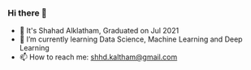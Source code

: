 ### Hi there 👋
- 🧠 It's Shahad Alklatham, Graduated on Jul 2021
- 🌱 I’m currently learning Data Science, Machine Learning and Deep Learning 
- 📫 How to reach me: shhd.kaltham@gmail.com

<!--
**shhdSU/shhdSU** is a ✨ _special_ ✨ repository because its `README.md` (this file) appears on your GitHub profile.

Here are some ideas to get you started:

- 🔭 I’m currently working on ...
- 🌱 I’m currently learning ...
- 👯 I’m looking to collaborate on ...
- 🤔 I’m looking for help with ...
- 💬 Ask me about ...
- 📫 How to reach me: ...
- 😄 Pronouns: ...
- ⚡ Fun fact: ...
-->
